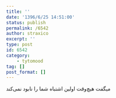```yaml
---
title: ''
date: '1396/6/25 14:51:00'
status: publish
permalink: /6542
author: straxico
excerpt: ''
type: post
id: 6542
category:
    - tytomood
tag: []
post_format: []
---
```

میگفت هیچ‌وقت اولین اشتباه شما را نابود نمی‌کند